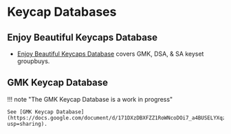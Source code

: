 # Keycap Databases

## Enjoy Beautiful Keycaps Database

* [Enjoy Beautiful Keycaps Database](https://matrixzj.github.io/) covers GMK, DSA, & SA keyset groupbuys. 


## GMK Keycap Database

!!! note "The GMK Keycap Database is a work in progress"

    See [GMK Keycap Database](https://docs.google.com/document/d/171DXzDBXFZZ1RoWNcoDOi7_a4BUSELYXqzGHL0ArOlE/edit?usp=sharing).
